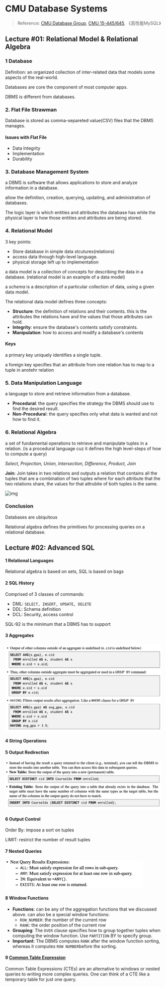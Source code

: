# CMU Database Systems

> Reference: [CMU Database Group](https://www.youtube.com/channel/UCHnBsf2rH-K7pn09rb3qvkA), [CMU 15-445/645](https://15445.courses.cs.cmu.edu/fall2019/), 《高性能MySQL》

## Lecture #01: Relational Model & Relational Algebra

### 1 Database

Definition: an organized collection of inter-related data that models some aspects of the real-world.

Databases are core the component of most computer apps.

DBMS is different from databases.

### 2. Flat File Strawman

Database is stored as comma-separeted value(CSV) files that the DBMS manages.

#### Issues with Flat File

- Data Integrity
- Implementation
- Durability

### 3. Database Management System

a DBMS is software that allows applications to store and analyze information in a database.

allow the definition, creation, querying, updating, and administration of databases.

The logic layer is  which entities and attributes the database has while the physical layer is how those entities and attributes are being stored.

### 4. Relational Model

3 key points:

- Store database in simple data stcutures(relations)
- access data through high-level language.
- physical storage left up to implementation

a data model is a collection of concepts for describing the data in a database. (relational model is an example  of a data model)

a *schema* is  a description of a particular collection of data, using a given data model.

The relational data model defines three concepts:

- **Structure**: the definition of relations and their contents. this is the attributes the relations have and the values that those attributes can hold.
- **Integrity**: ensure the database's contents satisfy constraints.
- **Manipulation**: how to access and modify a database's contents

#### Keys

a primary key uniquely identifies a single tuple. 

a foreign key specifies that an attribute from one relation has to map to a tuple in anotehr relation

### 5. Data Manipulation Language

a language to store and retrieve information from a database.

- **Procedural**: the query specifies the strategy the DBMS should use to find the desired result.
- **Non-Procedura**l: the query specifies only what data is wanted and not how to find it.

### 6. Relational Algebra

a set of fundamental operations to retrieve and manipulate tuples in a relation. (is a procedural language cuz it defines the high level-steps of how to compute a query)

*Select, Projection, Union, Intersection, Difference, Product, Join*

**Join**: Join takes in two relations and outputs a relation that contains all the tuples that are a combination of two tuples where for each attribute that the two relations share, the values for that attrubite of both tuples is the same.

![img](/Users/ewing/Documents/GitHub/CS-Notes-Self/DBMS/sql-join.png)

### Conclusion

Databases are ubiquitous

Relational algebra defines the primitives for processing queries on a relational database.

## Lecture #02: Advanced SQL

#### 1 Relational Languages

Relational algebra is based on sets, SQL is based on bags

#### 2 SQL History

Comprised of 3 classes of commands:

- DML: `SELECT, INSERT, UPDATE, DELETE`
- DDL: Schema definition
- DCL: Security, access control

SQL-92 is the minimum that a DBMS has to support

#### 3 Aggregates

<img src="image-20201016172052545.png" alt="image-20201016172052545" style="zoom:50%;" />

#### 4 String Operations

#### 5 Output Redirection

<img src="image-20201016172213444.png" alt="image-20201016172213444" style="zoom:50%;" />

#### 6 Output Control

Order By: impose a sort on tuples

LIMIT: restrict the number of result tuples

#### 7 Nested Queries

<img src="image-20201016172659100.png" alt="image-20201016172659100" style="zoom:50%;" />

#### 8 Window Functions

- **Functions**: can be any of the aggregation functions that we discussed above. can also be a special window functions:
  - `ROW_NUMBER`: the number of the current row
  - `RANK`: the order position of the current row
- **Grouping**: The `OVER` clause specifies how to group together tuples when computing the window function. Use `PARTITION` BY to specify group.
- **Important**: The DBMS computes `RANK` after the window function sorting, whereas it computes `ROW NUMBER`before the sorting.

#### 9 [Common Table Expression](https://blog.csdn.net/horses/article/details/86606755)

Common Table Expressions (CTEs) are an alternative to windows or nested queries to writing more complex queries. One can think of a CTE like a temporary table for just one query.